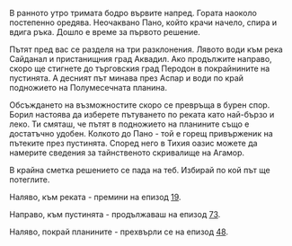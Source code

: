 В ранното утро тримата бодро вървите напред. Гората наоколо
постепенно оредява. Неочаквано Пано, който крачи начело, спира и
вдига ръка. Дошло е време за първото решение.

Пътят пред вас се разделя на три разклонения. Лявото води към
река Сайданал и пристанищния град Аквадил. Ако продължите
направо, скоро ще стигнете до търговския град Перодон в
покрайнините на пустинята. А десният път минава през Аспар и води
по край подножието на Полумесечната планина.

Обсъждането на възможностите скоро се превръща в бурен спор.
Борил настоява да изберете пътуването по реката като най-бързо и
леко. Ти смяташ, че пътят в подножието на планините също е
достатъчно удобен. Колкото до Пано - той е горещ привърженик на
пътеките през пустинята. Според него в Тихия оазис можете да
намерите сведения за тайнственото скривалище на Агамор.

В крайна сметка решението се пада на теб. Избирай по кой път ще
потеглите.

Наляво, към реката - премини на епизод [19](19.md).

Направо, към пустинята - продължаваш на епизод [73](73.md).

Наляво, покрай планините - прехвърли се на епизод [48](48.md).
